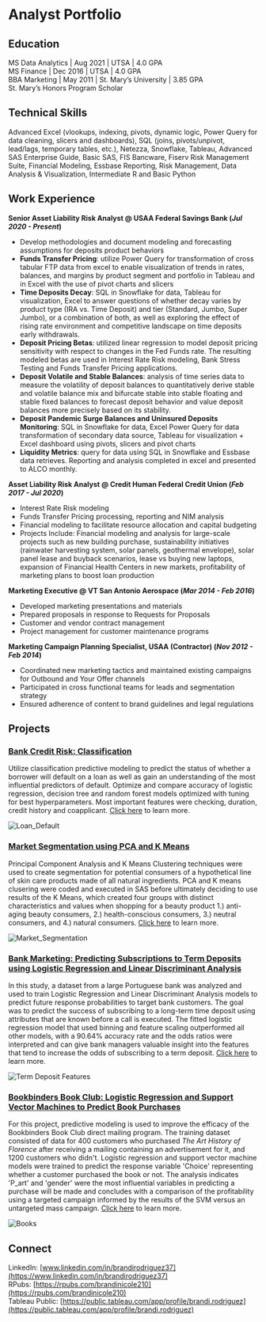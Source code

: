 # Analyst Portfolio

## Education
MS Data Analytics | Aug 2021 | UTSA | 4.0 GPA  
MS Finance | Dec 2016 | UTSA | 4.0 GPA  
BBA Marketing | May 2011 | St. Mary’s University | 3.85 GPA  
St. Mary’s Honors Program Scholar  

## Technical Skills  
Advanced Excel (vlookups, indexing, pivots, dynamic logic, Power Query for data cleaning, slicers and dashboards), SQL (joins, pivots/unpivot, lead/lags, temporary tables, etc.), Netezza, Snowflake, Tableau, Advanced SAS Enterprise Guide, Basic SAS, FIS Bancware, Fiserv Risk Management Suite, Financial Modeling, Essbase Reporting, Risk Management, Data Analysis & Visualization, Intermediate R and Basic Python

## Work Experience
**Senior Asset Liability Risk Analyst @ USAA Federal Savings Bank (_Jul 2020 - Present_)**
- Develop methodologies and document modeling and forecasting assumptions for deposits product behaviors
- **Funds Transfer Pricing**: utilize Power Query for transformation of cross tabular FTP data from excel to enable visualization of trends in rates, balances, and margins by product segment and portfolio in Tableau and in Excel with the use of pivot charts and slicers
- **Time Deposits Decay**: SQL in Snowflake for data, Tableau for visualization, Excel to answer questions of whether decay varies by product type (IRA vs. Time Deposit) and tier (Standard, Jumbo, Super Jumbo), or a combination of both, as well as exploring the effect of rising rate environment and competitive landscape on time deposits early withdrawals.
- **Deposit Pricing Betas**: utilized linear regression to model deposit pricing sensitivity with respect to changes in the Fed Funds rate. The resulting modeled betas are used in Interest Rate Risk modeling, Bank Stress Testing and Funds Transfer Pricing applications. 
- **Deposit Volatile and Stable Balances**: analysis of time series data to measure the volatility of deposit balances to quantitatively derive stable and volatile balance mix and bifurcate stable into stable floating and stable fixed balances to forecast deposit behavior and value deposit balances more precisely based on its stability. 
- **Deposit Pandemic Surge Balances and Uninsured Deposits Monitoring**: SQL in Snowflake for data, Excel Power Query for data transformation of secondary data source, Tableau for visualization + Excel dashboard using pivots, slicers and pivot charts
- **Liquidity Metrics**: query for data using SQL in Snowflake and Essbase data retrieves. Reporting and analysis completed in excel and presented to ALCO monthly.

**Asset Liability Risk Analyst @ Credit Human Federal Credit Union (_Feb 2017 - Jul 2020_)**
- Interest Rate Risk modeling
- Funds Transfer Pricing processing, reporting and NIM analysis
- Financial modeling to facilitate resource allocation and capital budgeting
- Projects Include: Financial modeling and analysis for large-scale projects such as new building purchase, sustainability initiatives (rainwater harvesting system, solar panels, geothermal envelope), solar panel lease and buyback scenarios, lease vs buying new laptops, expansion of Financial Health Centers in new markets, profitability of marketing plans to boost loan production

**Marketing Executive @ VT San Antonio Aerospace (_Mar 2014 - Feb 2016_)**
- Developed marketing presentations and materials
-	Prepared proposals in response to Requests for Proposals
-	Customer and vendor contract management
-	Project management for customer maintenance programs

**Marketing Campaign Planning Specialist, USAA (Contractor) (_Nov 2012 - Feb 2014_)**
-	Coordinated new marketing tactics and maintained existing campaigns for Outbound and Your Offer channels
-	Participated in cross functional teams for leads and segmentation strategy 
-	Ensured adherence of content to brand guidelines and legal regulations


## Projects
### [Bank Credit Risk: Classification](https://github.com/brandinicole210/bank-credit-risk)  
Utilize classification predictive modeling to predict the status of whether a borrower will default on a loan as well as gain an understanding of the most influential predictors of default. Optimize and compare accuracy of logistic regression, decision tree and random forest models optimized with tuning for best hyperparameters. Most important features were checking, duration, credit history and coapplicant. [Click here](https://github.com/brandinicole210/bank-credit-risk) to learn more.  

![Loan_Default](/assets/img/loan_default.jpg)

### [Market Segmentation using PCA and K Means](https://github.com/brandinicole210/skin-care-market-segmentation)
Principal Component Analysis and K Means Clustering techniques were used to create segmentation for potential consumers of a hypothetical line of skin care products made of all natural ingredients. PCA and K means clusering were coded and executed in SAS before ultimately deciding to use results of the K Means, which created four groups with distinct characteristics and values when shopping for a beauty product 1.) anti-aging beauty consumers, 2.) health-conscious consumers, 3.) neutral consumers, and 4.) natural consumers. [Click here](https://github.com/brandinicole210/skin-care-market-segmentation) to learn more.  

![Market_Segmentation](/assets/img/market_segmentation.jpeg)

### [Bank Marketing: Predicting Subscriptions to Term Deposits using Logistic Regression and Linear Discriminant Analysis](https://github.com/brandinicole210/marketing-term-deposits)
In this study, a dataset from a large Portuguese bank was analyzed and used to train Logistic Regression and Linear Discriminant Analysis models to predict future response probabilities to target bank customers. The goal was to predict the success of subscribing to a long-term time deposit using attributes that are known before a call is executed. The fitted logistic regression model that used binning and feature scaling outperformed all other models, with a 90.64% accuracy rate and the odds ratios were interpreted and can give bank managers valuable insight into the features that tend to increase the odds of subscribing to a term deposit. [Click here](https://github.com/brandinicole210/marketing-term-deposits) to learn more.  

![Term Deposit Features](/assets/img/bank_term_deposits_features.jpg)

### [Bookbinders Book Club: Logistic Regression and Support Vector Machines to Predict Book Purchases](https://github.com/brandinicole210/bookbinders-book-purchase)
For this project, predictive modeling is used to improve the efficacy of the Bookbinders Book Club direct mailing program. The training dataset consisted of data for 400 customers who purchased _The Art History of Florence_ after receiving a mailing containing an advertisement for it, and 1200 customers who didn't. Logistic regression and support vector machine models were trained to predict the response variable 'Choice' representing whether a customer purchased the book or not. The analysis indicates 'P_art' and 'gender' were the most influential variables in predicting a purchase will be made and concludes with a comparison of the profitability using a targeted campaign informed by the results of the SVM versus an untargeted mass campaign. [Click here](https://github.com/brandinicole210/bookbinders-book-purchase) to learn more.  

![Books](/assets/img/books.jpg)

## Connect  
LinkedIn: [www.linkedin.com/in/brandirodriguez37](https://www.linkedin.com/in/brandirodriguez37)  
RPubs: [https://rpubs.com/brandinicole210](https://rpubs.com/brandinicole210)  
Tableau Public: [https://public.tableau.com/app/profile/brandi.rodriguez](https://public.tableau.com/app/profile/brandi.rodriguez)  




